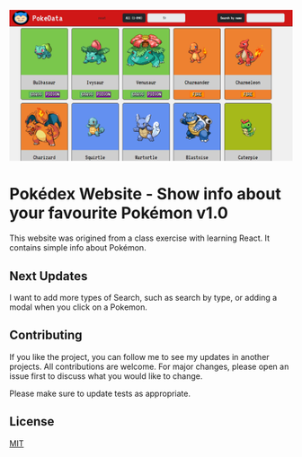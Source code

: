 ![Figure 1-1](https://github.com/jaumeollerfernandez/PokedexWebsite/blob/main/Pokedex-Website/src/assets/readme_img.png?raw=true)
# Pokédex Website - Show info about your favourite Pokémon v1.0

This website was origined from a class exercise with learning React. It contains simple info about Pokémon. 

## Next Updates

I want to add more types of Search, such as search by type, or adding a modal when you click on a Pokemon.

## Contributing

If you like the project, you can follow me to see my updates in another projects. All contributions are welcome. For major changes, please open an issue first
to discuss what you would like to change.

Please make sure to update tests as appropriate.

## License

[MIT](https://choosealicense.com/licenses/mit/)
